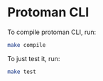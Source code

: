# Protoman CLI

To compile protoman CLI, run:

```sh
make compile
```

To just test it, run:

```sh
make test
```